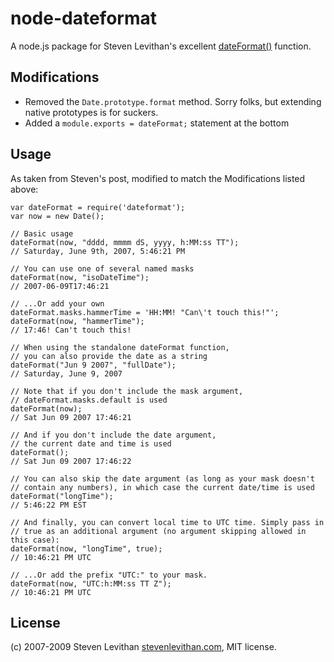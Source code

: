 # node-dateformat

A node.js package for Steven Levithan's excellent [dateFormat()][dateformat] function.

## Modifications

* Removed the `Date.prototype.format` method. Sorry folks, but extending native prototypes is for suckers.
* Added a `module.exports = dateFormat;` statement at the bottom

## Usage

As taken from Steven's post, modified to match the Modifications listed above:

    var dateFormat = require('dateformat');
    var now = new Date();

    // Basic usage
    dateFormat(now, "dddd, mmmm dS, yyyy, h:MM:ss TT");
    // Saturday, June 9th, 2007, 5:46:21 PM

    // You can use one of several named masks
    dateFormat(now, "isoDateTime");
    // 2007-06-09T17:46:21

    // ...Or add your own
    dateFormat.masks.hammerTime = 'HH:MM! "Can\'t touch this!"';
    dateFormat(now, "hammerTime");
    // 17:46! Can't touch this!

    // When using the standalone dateFormat function,
    // you can also provide the date as a string
    dateFormat("Jun 9 2007", "fullDate");
    // Saturday, June 9, 2007

    // Note that if you don't include the mask argument,
    // dateFormat.masks.default is used
    dateFormat(now);
    // Sat Jun 09 2007 17:46:21

    // And if you don't include the date argument,
    // the current date and time is used
    dateFormat();
    // Sat Jun 09 2007 17:46:22

    // You can also skip the date argument (as long as your mask doesn't
    // contain any numbers), in which case the current date/time is used
    dateFormat("longTime");
    // 5:46:22 PM EST

    // And finally, you can convert local time to UTC time. Simply pass in
    // true as an additional argument (no argument skipping allowed in this case):
    dateFormat(now, "longTime", true);
    // 10:46:21 PM UTC

    // ...Or add the prefix "UTC:" to your mask.
    dateFormat(now, "UTC:h:MM:ss TT Z");
    // 10:46:21 PM UTC

## License

(c) 2007-2009 Steven Levithan [stevenlevithan.com][stevenlevithan], MIT license.

[dateformat]: http://blog.stevenlevithan.com/archives/date-time-format
[stevenlevithan]: http://stevenlevithan.com/
